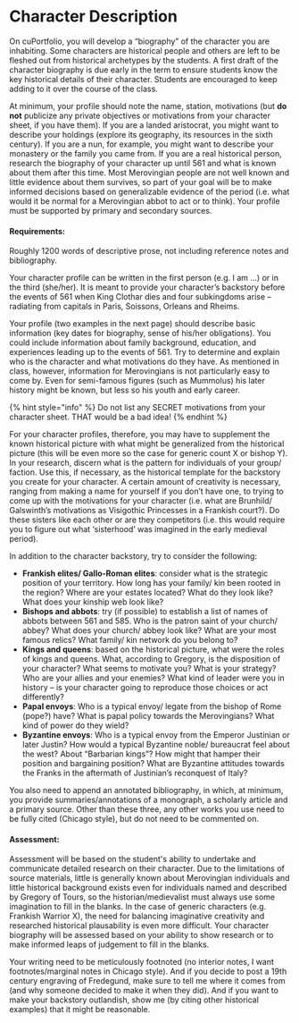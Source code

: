 # Character Description

On cuPortfolio, you will develop a “biography” of the character you are inhabiting. Some characters are historical people and others are left to be fleshed out from historical archetypes by the students. A first draft of the character biography is due early in the term to ensure students know the key historical details of their character. Students are encouraged to keep adding to it over the course of the class.&#x20;

At minimum, your profile should note the name, station, motivations (but **do not** publicize any private objectives or motivations from your character sheet, if you have them). If you are a landed aristocrat, you might want to describe your holdings (explore its geography, its resources in the sixth century). If you are a nun, for example, you might want to describe your monastery or the family you came from. If you are a real historical person, research the biography of your character up until 561 and what is known about them after this time. Most Merovingian people are not well known and little evidence about them survives, so part of your goal will be to make informed decisions based on generalizable evidence of the period (i.e. what would it be normal for a Merovingian abbot to act or to think). Your profile must be supported by primary and secondary sources.

#### Requirements:&#x20;

Roughly 1200 words of descriptive prose, not including reference notes and bibliography.&#x20;

Your character profile can be written in the first person (e.g. I am …) or in the third (she/her). It is meant to provide your character’s backstory before the events of 561 when King Clothar dies and four subkingdoms arise – radiating from capitals in Paris, Soissons, Orleans and Rheims.

Your profile (two examples in the next page) should describe basic information (key dates for biography, sense of his/her obligations). You could include information about family background, education, and experiences leading up to the events of 561. Try to determine and explain who is the character and what motivations do they have. As mentioned in class, however, information for Merovingians is not particularly easy to come by. Even for semi-famous figures (such as Mummolus) his later history might be known, but less so his youth and early career.&#x20;

{% hint style="info" %}
Do not list any SECRET motivations from your character sheet. THAT would be a bad idea!
{% endhint %}

For your character profiles, therefore, you may have to supplement the known historical picture with what might be generalized from the historical picture (this will be even more so the case for generic count X or bishop Y). In your research, discern what is the pattern for individuals of your group/ faction. Use this, if necessary, as the historical template for the backstory you create for your character. A certain amount of creativity is necessary, ranging from making a name for yourself if you don’t have one, to trying to come up with the motivations for your character (i.e. what are Brunhild/ Galswinth’s motivations as Visigothic Princesses in a Frankish court?). Do these sisters like each other or are they competitors (i.e. this would require you to figure out what ‘sisterhood’ was imagined in the early medieval period).

In addition to the character backstory, try to consider the following:

* **Frankish elites/ Gallo-Roman elites**: consider what is the strategic position of your territory. How long has your family/ kin been rooted in the region? Where are your estates located? What do they look like? What does your kinship web look like?
* **Bishops and abbots**: try (if possible) to establish a list of names of abbots between 561 and 585. Who is the patron saint of your church/ abbey? What does your church/ abbey look like? What are your most famous relics? What family/ kin network do you belong to?
* **Kings and queens**: based on the historical picture, what were the roles of kings and queens. What, according to Gregory, is the disposition of your character? What seems to motivate you? What is your strategy? Who are your allies and your enemies? What kind of leader were you in history – is your character going to reproduce those choices or act differently?
* **Papal envoys**: Who is a typical envoy/ legate from the bishop of Rome (pope?) have? What is papal policy towards the Merovingians? What kind of power do they wield?
* **Byzantine envoys**: Who is a typical envoy from the Emperor Justinian or later Justin? How would a typical Byzantine noble/ bureaucrat feel about the west? About “Barbarian kings”? How might that hamper their position and bargaining position? What are Byzantine attitudes towards the Franks in the aftermath of Justinian’s reconquest of Italy?

You also need to append an annotated bibliography, in which, at minimum, you provide summaries/annotations of a monograph, a scholarly article and a primary source. Other than these three, any other works you use need to be fully cited (Chicago style), but do not need to be commented on.&#x20;

#### **Assessment**:&#x20;

Assessment will be based on the student's ability to undertake and communicate detailed research on their character. Due to the limitations of source materials, little is generally known about Merovingian individuals and little historical background exists even for individuals named and described by Gregory of Tours, so the historian/medievalist must always use some imagination to fill in the blanks. In the case of generic characters (e.g. Frankish Warrior X), the need for balancing imaginative creativity and researched historical plausability is even more difficult. Your character biography will be assessed based on your ability to show research or to make informed leaps of judgement to fill in the blanks.&#x20;

Your writing need to be meticulously footnoted (no interior notes, I want footnotes/marginal notes in Chicago style). And if you decide to post a 19th century engraving of Fredegund, make sure to tell me where it comes from (and why someone decided to make it when they did). And if you want to make your backstory outlandish, show me (by citing other historical examples) that it might be reasonable.&#x20;
